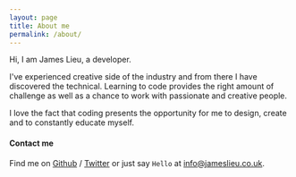 ```yaml
---
layout: page
title: About me
permalink: /about/
---
```


Hi, I am James Lieu, a developer.

I've experienced creative side of the industry and from there I have discovered the technical. 
Learning to code provides the right amount of challenge as well as a chance to work with passionate and creative people.

I love the fact that coding presents the opportunity for me to design, create and to constantly educate myself.


#### Contact me

Find me on [Github][github] / [Twitter][Twitter] or just say `Hello` at 
[info@jameslieu.co.uk](info@jameslieu.co.uk).


[github]: https://github.com/jamesl88
[twitter]: https://twitter.com/J_lieu
